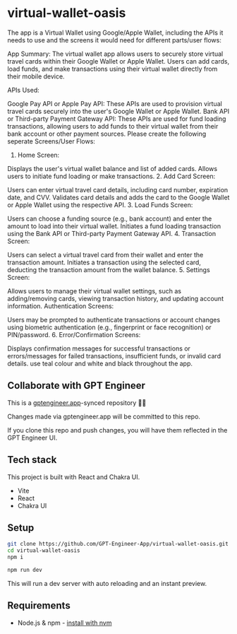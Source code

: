 # virtual-wallet-oasis

The app is a Virtual Wallet using Google/Apple Wallet, including the APIs it needs to use and the screens it would need for different parts/user flows:

App Summary:
The virtual wallet app allows users to securely store virtual travel cards within their Google Wallet or Apple Wallet. Users can add cards, load funds, and make transactions using their virtual wallet directly from their mobile device.

APIs Used:

Google Pay API or Apple Pay API: These APIs are used to provision virtual travel cards securely into the user's Google Wallet or Apple Wallet.
Bank API or Third-party Payment Gateway API: These APIs are used for fund loading transactions, allowing users to add funds to their virtual wallet from their bank account or other payment sources.
Please create the following seperate Screens/User Flows:

1. Home Screen:

Displays the user's virtual wallet balance and list of added cards.
Allows users to initiate fund loading or make transactions.
2. Add Card Screen:

Users can enter virtual travel card details, including card number, expiration date, and CVV.
Validates card details and adds the card to the Google Wallet or Apple Wallet using the respective API.
3. Load Funds Screen:

Users can choose a funding source (e.g., bank account) and enter the amount to load into their virtual wallet.
Initiates a fund loading transaction using the Bank API or Third-party Payment Gateway API.
4. Transaction Screen:

Users can select a virtual travel card from their wallet and enter the transaction amount.
Initiates a transaction using the selected card, deducting the transaction amount from the wallet balance.
5. Settings Screen:

Allows users to manage their virtual wallet settings, such as adding/removing cards, viewing transaction history, and updating account information.
Authentication Screens:

Users may be prompted to authenticate transactions or account changes using biometric authentication (e.g., fingerprint or face recognition) or PIN/password.
6. Error/Confirmation Screens:

Displays confirmation messages for successful transactions or errors/messages for failed transactions, insufficient funds, or invalid card details. use teal colour and white and black throughout the app. 


## Collaborate with GPT Engineer

This is a [gptengineer.app](https://gptengineer.app)-synced repository 🌟🤖

Changes made via gptengineer.app will be committed to this repo.

If you clone this repo and push changes, you will have them reflected in the GPT Engineer UI.

## Tech stack

This project is built with React and Chakra UI.

- Vite
- React
- Chakra UI

## Setup

```sh
git clone https://github.com/GPT-Engineer-App/virtual-wallet-oasis.git
cd virtual-wallet-oasis
npm i
```

```sh
npm run dev
```

This will run a dev server with auto reloading and an instant preview.

## Requirements

- Node.js & npm - [install with nvm](https://github.com/nvm-sh/nvm#installing-and-updating)
